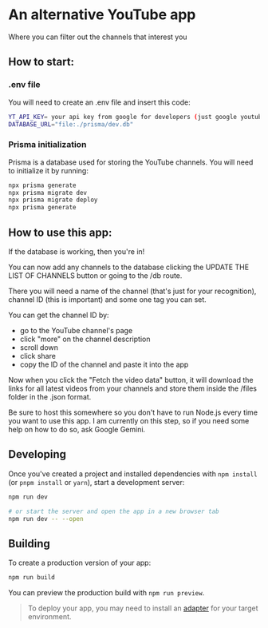 # An alternative YouTube app

Where you can filter out the channels that interest you

## How to start:

### .env file

You will need to create an .env file and insert this code:

```bash
YT_API_KEY= your api key from google for developers (just google youtube api key)
DATABASE_URL="file:./prisma/dev.db"
```

### Prisma initialization

Prisma is a database used for storing the YouTube channels. You will need to initialize it by running:

```bash
npx prisma generate
npx prisma migrate dev
npx prisma migrate deploy
npx prisma generate
```

## How to use this app:

If the database is working, then you're in!

You can now add any channels to the database clicking the UPDATE THE LIST OF CHANNELS button or going to the /db route.

There you will need a name of the channel (that's just for your recognition), channel ID (this is important) and some one tag you can set.

You can get the channel ID by:

- go to the YouTube channel's page
- click "more" on the channel description
- scroll down
- click share
- copy the ID of the channel and paste it into the app

Now when you click the "Fetch the video data" button, it will download the links for all latest videos from your channels and store them inside the /files folder in the .json format.

Be sure to host this somewhere so you don't have to run Node.js every time you want to use this app. I am currently on this step, so if you need some help on how to do so, ask Google Gemini.

## Developing

Once you've created a project and installed dependencies with `npm install` (or `pnpm install` or `yarn`), start a development server:

```bash
npm run dev

# or start the server and open the app in a new browser tab
npm run dev -- --open
```

## Building

To create a production version of your app:

```bash
npm run build
```

You can preview the production build with `npm run preview`.

> To deploy your app, you may need to install an [adapter](https://kit.svelte.dev/docs/adapters) for your target environment.
